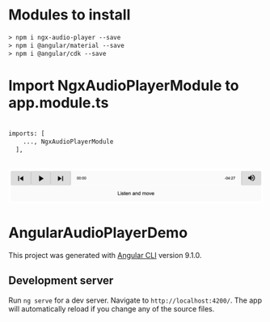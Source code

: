 # Modules to install
```
> npm i ngx-audio-player --save
> npm i @angular/material --save
> npm i @angular/cdk --save
```

# Import NgxAudioPlayerModule to app.module.ts
```import { NgxAudioPlayerModule } from 'ngx-audio-player';

imports: [
    ..., NgxAudioPlayerModule
  ],
  
```

<img src="player-image.png">


# AngularAudioPlayerDemo

This project was generated with [Angular CLI](https://github.com/angular/angular-cli) version 9.1.0.

## Development server

Run `ng serve` for a dev server. Navigate to `http://localhost:4200/`. The app will automatically reload if you change any of the source files.